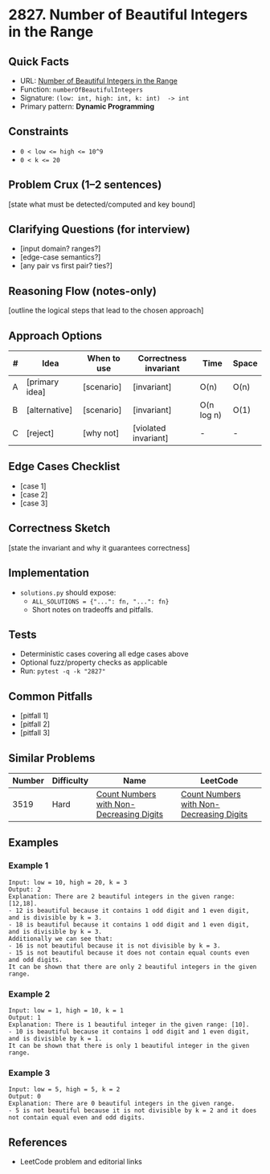 # 2827. Number of Beautiful Integers in the Range

## Quick Facts

- URL: [Number of Beautiful Integers in the Range](https://leetcode.com/problems/number-of-beautiful-integers-in-the-range/)
- Function: `numberOfBeautifulIntegers`
- Signature: `(low: int, high: int, k: int)  -> int`
- Primary pattern: **Dynamic Programming**

## Constraints

- `0 < low <= high <= 10^9`
- `0 < k <= 20`

## Problem Crux (1–2 sentences)

[state what must be detected/computed and key bound]

## Clarifying Questions (for interview)

- [input domain? ranges?]
- [edge-case semantics?]
- [any pair vs first pair? ties?]

## Reasoning Flow (notes-only)

[outline the logical steps that lead to the chosen approach]

## Approach Options

| # | Idea | When to use | Correctness invariant | Time | Space |
|---|------|-------------|-----------------------|------|-------|
| A | [primary idea] | [scenario] | [invariant] | O(n) | O(n) |
| B | [alternative] | [scenario] | [invariant] | O(n log n) | O(1) |
| C | [reject] | [why not] | [violated invariant] | - | - |

## Edge Cases Checklist

- [case 1]
- [case 2]
- [case 3]

## Correctness Sketch

[state the invariant and why it guarantees correctness]

## Implementation

- `solutions.py` should expose:
  - `ALL_SOLUTIONS = {"...": fn, "...": fn}`
  - Short notes on tradeoffs and pitfalls.

## Tests

- Deterministic cases covering all edge cases above
- Optional fuzz/property checks as applicable
- Run: `pytest -q -k "2827"`

## Common Pitfalls

- [pitfall 1]
- [pitfall 2]
- [pitfall 3]

## Similar Problems

| Number | Difficulty | Name | LeetCode |
|---|---|---|---|
| 3519 | Hard | [Count Numbers with Non-Decreasing Digits](../3519-count-numbers-with-non-decreasing-digits/readme.md) | [Count Numbers with Non-Decreasing Digits](https://leetcode.com/problems/count-numbers-with-non-decreasing-digits/) |

## Examples

### Example 1

```text
Input: low = 10, high = 20, k = 3
Output: 2
Explanation: There are 2 beautiful integers in the given range: [12,18].
- 12 is beautiful because it contains 1 odd digit and 1 even digit, and is divisible by k = 3.
- 18 is beautiful because it contains 1 odd digit and 1 even digit, and is divisible by k = 3.
Additionally we can see that:
- 16 is not beautiful because it is not divisible by k = 3.
- 15 is not beautiful because it does not contain equal counts even and odd digits.
It can be shown that there are only 2 beautiful integers in the given range.
```

### Example 2

```text
Input: low = 1, high = 10, k = 1
Output: 1
Explanation: There is 1 beautiful integer in the given range: [10].
- 10 is beautiful because it contains 1 odd digit and 1 even digit, and is divisible by k = 1.
It can be shown that there is only 1 beautiful integer in the given range.
```

### Example 3

```text
Input: low = 5, high = 5, k = 2
Output: 0
Explanation: There are 0 beautiful integers in the given range.
- 5 is not beautiful because it is not divisible by k = 2 and it does not contain equal even and odd digits.
```

## References

- LeetCode problem and editorial links
